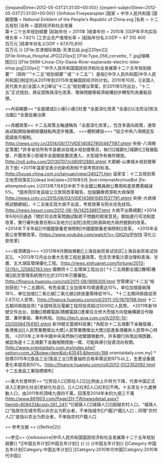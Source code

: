 {{expand|time=2012-05-03T21:31:00+00:00}}
{{expert-subject|time=2012-05-03T21:31:00+00:00}}
{{Infobox Fiveyearsplan
 |国家 = 中华人民共和国
 |国徽图像 = National Emblem of the People's Republic of China.svg
 |名称 = 十二五规划
 |全称 = 国民经济和社会发展<br>第十二个五年规划纲要
 |起始年份 = 2011年
 |结束年份 = 2015年
 |GDP年平均实际增长率 = 7.82%
 |工农业总产值增长率 = 
 |起始年份名义GDP = 47 310 400<br> 百万元
 |结束年份名义GDP = 67,670,800<br> 百万元
}}
[[File:京津城际铁路-天津北站.jpg|220px]]]]
[[File:Xinhua_Hospital.JPG|220px]]
[[File:Type_056_corvette_？.jpg|缩略图]])]]
[[File:5699-Linxia-City-Daxia-River-esplanade-electric-bike-shop.jpg|220px]]
'''中华人民共和国国民经济和社会发展第十二个五年规划纲要'''（简称'''“十二五”规划纲要'''或'''十二五'''）是指[[中华人民共和国|中华人民共和国]]制定的从2011年到2015年发展国民经济的计划。2010年10月，[[全国人民代表大会|全国人大]]审议“十二五”规划建议草案，於2011年5月出台，“十二五”正式规划，將反腐敗與深化改革、環保問題等經濟結構初步轉型列為重點目標。

==內容綱要==
*全面建成[[小康|小康]]社會
*全面深化改革
*全面[[以法而治|依法治國]]
*全面從嚴治黨

==具體政策==
十二五政策主軸通稱為「全面深化改革」，包含多面向政策，通常由試點開始後總結優缺點再逐步推廣。
===體制建設===
*設立中央八項規定反腐調查月報制。<ref>[http://news.cntv.cn/2014/08/17/VIDE1408278004871187.shtml 央視-八項規定落實]</ref>
*許多省份所有市县都派驻城乡规划督察员，執行[[城鎮化|城鎮化]]發展監督，戶籍改革小型城市全面開放農民遷入，大型城市有條件開放。<ref>[http://roll.sohu.com/20130707/n380912880.shtml 大眾網-山東城乡规划督察员下放]</ref>
*2011年温家宝表示创新机制和干部考核的标准。<ref>[http://house.china.com.cn/taiyuan/view/340271.htm 温家宝：十二五规划真正地贯彻落实]{{dead link|date=2018年5月 |bot=InternetArchiveBot |fix-attempted=yes }}</ref>2013年7月8日中央下令全國公務員辦公費用和差旅費需縮減5%。
*国务院印发县级公立医院改革報告，加強醫療資源和大病保險<ref>[http://news.cntv.cn/2015/08/03/VIDE1438615851537791.shtml 央視-大病保險試驗總結]</ref>，十二五後实现大病不出县，考核效果与院长任免挂钩。<ref>[http://news.hexun.com/2012-06-16/142538817.html 大病不出縣規劃]</ref>
*2014年6月6日通過「關於司法改革問題試點若干問題的框架意見」開始進行司法制度改革，實行審判長責任制以及地方[[法院|法院]]財源與地方政府脫鉤的改革。
*2014年下半年起[[中國國營養老保險制|中國國營養老保險制]]改革。
*2015年全面公安警務改革。<ref>[https://www.youtube.com/watch?v=-GKQ1g1PWf8 深化公安改革]</ref>

===經濟建設===
*2013年8月開始推動[[上海自由贸易试验区|上海自由贸易试验区]]。
*2013年12月出台重大生態工程批量政策，包含京津風沙源治理和青海、甘肅、五大湖區環保優化工程。<ref>[http://news.xinhuanet.com/fortune/2013-12/19/c_125882163.htm 國務院十二五環保工程出台]</ref>
*十二五規劃全國[[機場|機場]]航空管理系統現代化於2012年已獲審批。<ref>[http://finance.huanqiu.com/roll/2011-08/1899309.html 空管建设“十二五”规划获批]</ref>
*十二五期间，有色金属工业加值年均增速需达10%，单位加值能耗降18%，单位加值[[二氧化碳|二氧化碳]]排放量需降低18%。
*十二五期间铁路投资2.8万亿人民幣。<ref>[http://finance.huanqiu.com/roll/2011-05/1679768.html 十二五期间铁路投资]</ref>
*全国特高压電網工程将投资超过5000亿人民幣。
*2011年新18號文件出台，鼓勵[[積體電路|積體電路]]產業往合併大而強方向發展構建合作聯盟、兼併重組、專利佈局。<ref>[http://tech.sina.com.cn/it/2010-10-20/00084764161.shtml 新18號文震撼科技業]</ref>
*為配合十二五規劃下金融發展，香港推出[[人民幣業務傑出大奬|人民幣業務傑出大奬]]促進香港離岸人民幣中心特質。
*2013年上半年中國中央突然執行收緊銀根動作，許多銀行拆借出現困難，被認為是十二五規劃下金融相關措施一環，可能與導引投資流向有關。<ref>[http://www.orientaldaily.com.my/index.php?option=com_k2&view=item&id=63545:&Itemid=198 orientaldaily.com.my]</ref>
*目標2015年[[食品工业|食品工业]]质量抽检合格率需达到97%以上，生產设备國產化率提高到50%。<ref>[http://finance.huanqiu.com/roll/2012-01/2352092.html 十二五食品工業指標頒布]</ref>

==重大社會转折==
*[[劳动人口|劳动人口]]比例由上升转为下降，代表中国正式进入[[老龄化社会|老龄化社会]]，[[人口红利|人口红利]]不再。<ref>十五至五十九歲勞動人口，由2011年的頂峰九億四千萬，回落至2014年末的九億三千萬[http://www.881903.com/Page/ZH-TW/newsdetail.aspx?ItemId=809433&csid=261_341]</ref>
*[[城镇人口|城镇人口]]超越农村人口。<ref>“城填人口”指居住在城市而以非农业为职业者，不单指城市[[户籍|户籍]]人口；同理“农村人口”是指以农业为职业者，不单指农村户籍人口</ref>

== 参考文献 ==
{{Reflist|2}}

==参见==
{{wikisource|中华人民共和国国民经济和社会发展第十二个五年规划纲要}}
*[[中国五年计划|中国五年计划]]
{{-}}
{{中国五年计划}}
[[Category:中国五年计划|Category:中国五年计划]]
[[Category:2010年代中国|Category:2010年代中国]]